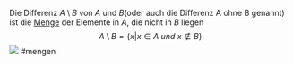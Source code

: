 Die Differenz $A \setminus B$ von $A$ und $B$(oder auch die Differenz A ohne B genannt) ist die [Menge](Mengen.md) der Elemente in $A$, die nicht in $B$ liegen $$A \setminus B = \{x|x \in A\ und\ x\notin B\}$$
![](Differenz%20von%20zwei%20Mengen.png)
#mengen 